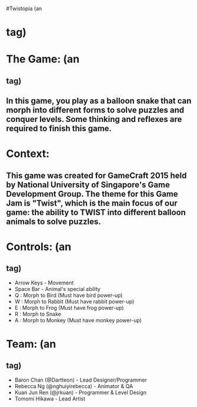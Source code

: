 #Twistopia (an <h1> tag)
				 
# The Game: (an <h2> tag)
In this game, you play as a balloon snake that can morph into different forms to solve puzzles and conquer levels.
Some thinking and reflexes are required to finish this game.
-
# Context:
This game was created for GameCraft 2015 held by National University of Singapore's Game Development Group.
The theme for this Game Jam is "Twist", which is the main focus of our game: the ability to TWIST into different balloon animals to solve puzzles.
-
# Controls: (an <h2> tag)
- Arrow Keys - Movement
- Space Bar - Animal's special ability
- Q : Morph to Bird (Must have bird power-up)
- W : Morph to Rabbit (Must have rabbit power-up)
- E : Morph to Frog (Must have frog power-up)
- R : Morph to Snake
- A : Morph to Monkey (Must have monkey power-up)

# Team: (an <h2> tag)
- Baron Chan (@Dartteon) - Lead Designer/Programmer
- Rebecca Ng (@nghuiyirebecca) - Animator & QA
- Kuan Jun Ren (@jrkuan) - Programmer & Level Design
- Tomomi Hikawa - Lead Artist

